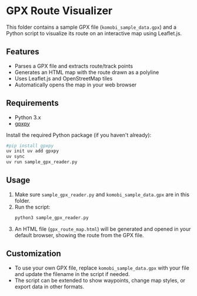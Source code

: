 # GPX Route Visualizer

This folder contains a sample GPX file (`komobi_sample_data.gpx`) and a Python script to visualize its route on an interactive map using Leaflet.js.

## Features
- Parses a GPX file and extracts route/track points
- Generates an HTML map with the route drawn as a polyline
- Uses Leaflet.js and OpenStreetMap tiles
- Automatically opens the map in your web browser

## Requirements
- Python 3.x
- [gpxpy](https://pypi.org/project/gpxpy/)

Install the required Python package (if you haven't already):

```bash
#pip install gpxpy
uv init uv add gpxpy
uv sync
uv run sample_gpx_reader.py
```

## Usage

1. Make sure `sample_gpx_reader.py` and `komobi_sample_data.gpx` are in this folder.
2. Run the script:
   ```bash
   python3 sample_gpx_reader.py
   ```
3. An HTML file (`gpx_route_map.html`) will be generated and opened in your default browser, showing the route from the GPX file.

## Customization

- To use your own GPX file, replace `komobi_sample_data.gpx` with your file and update the filename in the script if needed.
- The script can be extended to show waypoints, change map styles, or export data in other formats.